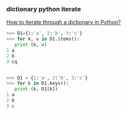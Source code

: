 ###  dictionary python iterate


[How to iterate through a dictionary in Python?](https://www.tutorialspoint.com/How-to-iterate-through-a-dictionary-in-Python#:~:text=There%20are%20two%20ways%20of,key%20in%20keys()%20list.&text=There%20is%20also%20items(),tuple%20having%20key%20and%20value. "How to iterate through a dictionary in Python?")


 

```python
>>> D1={1:'a', 2:'b', 3:'c'} 
>>> for k, v in D1.items():
   print (k, v)
1 a
2 b
3 cq


>>> D1 = {1:'a', 2:'b', 3:'c'} 
>>> for k in D1.keys():
   print (k, D1[k])
1 a
2 b
3 c
```
